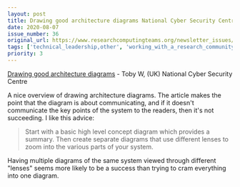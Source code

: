 ```yaml
---
layout: post
title: Drawing good architecture diagrams National Cyber Security Centre
date: 2020-08-07
issue_number: 36
original_url: https://www.researchcomputingteams.org/newsletter_issues/0036
tags: ['technical_leadership,other', 'working_with_a_research_community,communications_tools', 'managing_a_team,documentation_writing']
priority: 3
---
```


<!-- markdownlint-disable MD033 -->
<!-- markdownlint-disable MD041 -->
<!-- markdownlint-disable MD049 -->

[Drawing good architecture diagrams](https://www.ncsc.gov.uk/blog-post/drawing-good-architecture-diagrams) - Toby W, (UK) National Cyber Security Centre

A nice overview of drawing architecture diagrams. The article makes the point that the diagram is about communicating, and if it doesn't communicate the key points of the system to the readers, then it's not succeeding.
I like this advice:

> Start with a basic high level concept diagram which provides a summary. Then create separate diagrams that use different lenses to zoom into the various parts of your system.

Having multiple diagrams of the same system viewed through different "lenses" seems more likely to be a success than trying to cram everything into one diagram.
